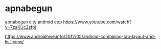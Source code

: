 # apnabegun
apnabegun city android app
https://www.youtube.com/watch?v=7zaKUc2zfpI

https://www.androidhive.info/2012/05/android-combining-tab-layout-and-list-view/
